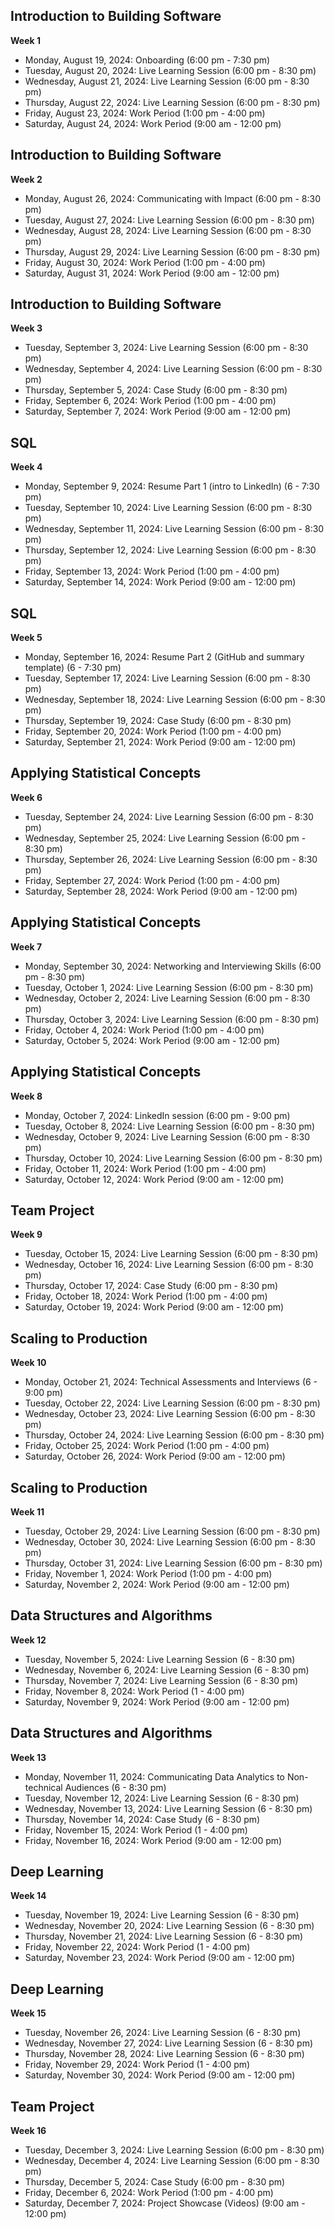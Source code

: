 ## Introduction to Building Software
**Week 1**

- Monday, August 19, 2024: Onboarding (6:00 pm - 7:30 pm)
- Tuesday, August 20, 2024: Live Learning Session (6:00 pm - 8:30 pm)
- Wednesday, August 21, 2024: Live Learning Session (6:00 pm - 8:30 pm)
- Thursday, August 22, 2024: Live Learning Session (6:00 pm - 8:30 pm)
- Friday, August 23, 2024: Work Period (1:00 pm - 4:00 pm)
- Saturday, August 24, 2024: Work Period (9:00 am - 12:00 pm)

## Introduction to Building Software
**Week 2**

- Monday, August 26, 2024: Communicating with Impact (6:00 pm - 8:30 pm)
- Tuesday, August 27, 2024: Live Learning Session (6:00 pm - 8:30 pm)
- Wednesday, August 28, 2024: Live Learning Session (6:00 pm - 8:30 pm)
- Thursday, August 29, 2024: Live Learning Session (6:00 pm - 8:30 pm)
- Friday, August 30, 2024: Work Period (1:00 pm - 4:00 pm)
- Saturday, August 31, 2024: Work Period (9:00 am - 12:00 pm)

## Introduction to Building Software
**Week 3**

- Tuesday, September 3, 2024: Live Learning Session (6:00 pm - 8:30 pm)
- Wednesday, September 4, 2024: Live Learning Session (6:00 pm - 8:30 pm)
- Thursday, September 5, 2024: Case Study (6:00 pm - 8:30 pm)
- Friday, September 6, 2024: Work Period (1:00 pm - 4:00 pm)
- Saturday, September 7, 2024: Work Period (9:00 am - 12:00 pm)

## SQL
**Week 4**

- Monday, September 9, 2024: Resume Part 1 (intro to LinkedIn) (6 - 7:30 pm)
- Tuesday, September 10, 2024: Live Learning Session (6:00 pm - 8:30 pm)
- Wednesday, September 11, 2024: Live Learning Session (6:00 pm - 8:30 pm)
- Thursday, September 12, 2024: Live Learning Session (6:00 pm - 8:30 pm)
- Friday, September 13, 2024: Work Period (1:00 pm - 4:00 pm)
- Saturday, September 14, 2024: Work Period (9:00 am - 12:00 pm)

## SQL
**Week 5**

- Monday, September 16, 2024: Resume Part 2 (GitHub and summary template) (6 - 7:30 pm)
- Tuesday, September 17, 2024: Live Learning Session (6:00 pm - 8:30 pm)
- Wednesday, September 18, 2024: Live Learning Session (6:00 pm - 8:30 pm)
- Thursday, September 19, 2024: Case Study (6:00 pm - 8:30 pm)
- Friday, September 20, 2024: Work Period (1:00 pm - 4:00 pm)
- Saturday, September 21, 2024: Work Period (9:00 am - 12:00 pm)

## Applying Statistical Concepts
**Week 6**

- Tuesday, September 24, 2024: Live Learning Session (6:00 pm - 8:30 pm)
- Wednesday, September 25, 2024: Live Learning Session (6:00 pm - 8:30 pm)
- Thursday, September 26, 2024: Live Learning Session (6:00 pm - 8:30 pm)
- Friday, September 27, 2024: Work Period (1:00 pm - 4:00 pm)
- Saturday, September 28, 2024: Work Period (9:00 am - 12:00 pm)

## Applying Statistical Concepts
**Week 7**

- Monday, September 30, 2024: Networking and Interviewing Skills (6:00 pm - 8:30 pm)
- Tuesday, October 1, 2024: Live Learning Session (6:00 pm - 8:30 pm)
- Wednesday, October 2, 2024: Live Learning Session (6:00 pm - 8:30 pm)
- Thursday, October 3, 2024: Live Learning Session (6:00 pm - 8:30 pm)
- Friday, October 4, 2024: Work Period (1:00 pm - 4:00 pm)
- Saturday, October 5, 2024: Work Period (9:00 am - 12:00 pm)

## Applying Statistical Concepts
**Week 8**

- Monday, October 7, 2024: LinkedIn session (6:00 pm - 9:00 pm)
- Tuesday, October 8, 2024: Live Learning Session (6:00 pm - 8:30 pm)
- Wednesday, October 9, 2024: Live Learning Session (6:00 pm - 8:30 pm)
- Thursday, October 10, 2024: Live Learning Session (6:00 pm - 8:30 pm)
- Friday, October 11, 2024: Work Period (1:00 pm - 4:00 pm)
- Saturday, October 12, 2024: Work Period (9:00 am - 12:00 pm)

## Team Project
**Week 9**

- Tuesday, October 15, 2024: Live Learning Session (6:00 pm - 8:30 pm)
- Wednesday, October 16, 2024: Live Learning Session (6:00 pm - 8:30 pm)
- Thursday, October 17, 2024: Case Study (6:00 pm - 8:30 pm)
- Friday, October 18, 2024: Work Period (1:00 pm - 4:00 pm)
- Saturday, October 19, 2024: Work Period (9:00 am - 12:00 pm)

## Scaling to Production
**Week 10**

- Monday, October 21, 2024: Technical Assessments and Interviews (6 - 9:00 pm)
- Tuesday, October 22, 2024: Live Learning Session (6:00 pm - 8:30 pm)
- Wednesday, October 23, 2024: Live Learning Session (6:00 pm - 8:30 pm)
- Thursday, October 24, 2024: Live Learning Session (6:00 pm - 8:30 pm)
- Friday, October 25, 2024: Work Period (1:00 pm - 4:00 pm)
- Saturday, October 26, 2024: Work Period (9:00 am - 12:00 pm)

## Scaling to Production
**Week 11**

- Tuesday, October 29, 2024: Live Learning Session (6:00 pm - 8:30 pm)
- Wednesday, October 30, 2024: Live Learning Session (6:00 pm - 8:30 pm)
- Thursday, October 31, 2024: Live Learning Session (6:00 pm - 8:30 pm)
- Friday, November 1, 2024: Work Period (1:00 pm - 4:00 pm)
- Saturday, November 2, 2024: Work Period (9:00 am - 12:00 pm)

## Data Structures and Algorithms
**Week 12**

- Tuesday, November 5, 2024: Live Learning Session (6 - 8:30 pm)
- Wednesday, November 6, 2024: Live Learning Session (6 - 8:30 pm)
- Thursday, November 7, 2024: Live Learning Session (6 - 8:30 pm)
- Friday, November 8, 2024: Work Period (1 - 4:00 pm)
- Saturday, November 9, 2024: Work Period (9:00 am - 12:00 pm)

## Data Structures and Algorithms
**Week 13**

- Monday, November 11, 2024: Communicating Data Analytics to Non-technical Audiences
 (6 - 8:30 pm)
- Tuesday, November 12, 2024: Live Learning Session (6 - 8:30 pm)
- Wednesday, November 13, 2024: Live Learning Session (6 - 8:30 pm)
- Thursday, November 14, 2024: Case Study (6 - 8:30 pm)
- Friday, November 15, 2024: Work Period (1 - 4:00 pm)
- Friday, November 16, 2024: Work Period (9:00 am - 12:00 pm)

## Deep Learning
**Week 14**

- Tuesday, November 19, 2024: Live Learning Session (6 - 8:30 pm)
- Wednesday, November 20, 2024: Live Learning Session (6 - 8:30 pm)
- Thursday, November 21, 2024: Live Learning Session (6 - 8:30 pm)
- Friday, November 22, 2024: Work Period (1 - 4:00 pm)
- Saturday, November 23, 2024: Work Period (9:00 am - 12:00 pm)

## Deep Learning
**Week 15**

- Tuesday, November 26, 2024: Live Learning Session (6 - 8:30 pm)
- Wednesday, November 27, 2024: Live Learning Session (6 - 8:30 pm)
- Thursday, November 28, 2024: Live Learning Session (6 - 8:30 pm)
- Friday, November 29, 2024: Work Period (1 - 4:00 pm)
- Saturday, November 30, 2024: Work Period (9:00 am - 12:00 pm)

## Team Project
**Week 16**

- Tuesday, December 3, 2024: Live Learning Session (6:00 pm - 8:30 pm)
- Wednesday, December 4, 2024: Live Learning Session (6:00 pm - 8:30 pm)
- Thursday, December 5, 2024: Case Study (6:00 pm - 8:30 pm)
- Friday, December 6, 2024: Work Period (1:00 pm - 4:00 pm)
- Saturday, December 7, 2024: Project Showcase (Videos) (9:00 am - 12:00 pm)